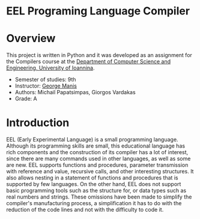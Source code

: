 # EEL Programing Language Compiler

# Overview
This project is written in Python and it was developed as an assignment for the Compilers course at the [Department of Computer Science and Engineering, University of Ioannina](http://cs.uoi.gr/).

+ Semester of studies: 9th
+ Instructor: [George Manis](http://cs.uoi.gr/~manis/)
+ Authors: Michail Papatsimpas, Giorgos Vardakas
+ Grade: A

# Introduction
EEL (Early Experimental Language) is a small programming language. Although
its programming skills are small, this educational language has rich
components and the construction of its compiler has a lot of interest, since
there are many commands used in other languages, as well as some
are new. EEL supports functions and procedures, parameter transmission with reference
and value, recursive calls, and other interesting structures. It also allows nesting in
a statement of functions and procedures that is supported by few languages.
On the other hand, EEL does not support basic programming 
tools such as the structure for, or data types such as real numbers and strings. These omissions 
have been made to simplify the compiler's manufacturing process, a simplification
it has to do with the reduction of the code lines and not with the difficulty to code it.
